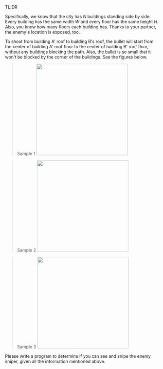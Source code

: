 TL;DR

Specifically, we know that the city has $N$ buildings standing side by side. Every building has the same width $W$ and every floor has the same height $H$. Also, you know how many floors each building has. Thanks to your partner, the enemy's location is exposed, too.

To shoot from building A' roof to building B's roof, the bullet will start from the center of building A' roof floor to the center of building B' roof floor, without any buildings blocking the path. Also, the bullet is so small that it won't be blocked by the corner of the buildings. See the figures below.

>Sample 1
> <img style="width: 300px" src="https://file.wang.works/api/public/dl/d3Pg-vDB?inline=true"/>

> Sample 2
> <img style="width: 300px" src="https://file.wang.works/api/public/dl/iChSjXiC?inline=true"/>

> Sample 3
> <img style="width: 300px" src="https://file.wang.works/api/public/dl/wVD4eVrg?inline=true"/>

Please write a program to determine if you can see and snipe the enemy sniper, given all the information mentioned above.